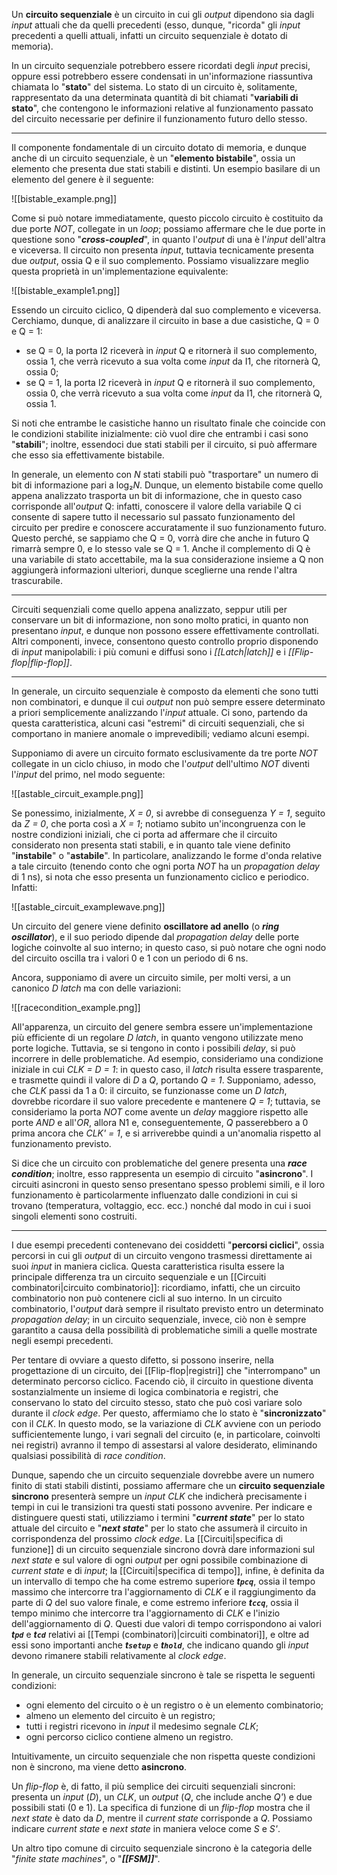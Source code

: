 Un **circuito sequenziale** è un circuito in cui gli *output* dipendono sia dagli *input* attuali che da quelli precedenti (esso, dunque, "ricorda" gli *input* precedenti a quelli attuali, infatti un circuito sequenziale è dotato di memoria).

In un circuito sequenziale potrebbero essere ricordati degli *input* precisi, oppure essi potrebbero essere condensati in un'informazione riassuntiva chiamata lo "**stato**" del sistema. Lo stato di un circuito è, solitamente, rappresentato da una determinata quantità di bit chiamati "**variabili di stato**", che contengono le informazioni relative al funzionamento passato del circuito necessarie per definire il funzionamento futuro dello stesso.
___
Il componente fondamentale di un circuito dotato di memoria, e dunque anche di un circuito sequenziale, è un "**elemento bistabile**", ossia un elemento che presenta due stati stabili e distinti. Un esempio basilare di un elemento del genere è il seguente:

![[bistable_example.png]]

Come si può notare immediatamente, questo piccolo circuito è costituito da due porte *NOT*, collegate in un *loop*; possiamo affermare che le due porte in questione sono "***cross-coupled***", in quanto l'*output* di una è l'*input* dell'altra e viceversa. Il circuito non presenta *input*, tuttavia tecnicamente presenta due *output*, ossia Q e il suo complemento. Possiamo visualizzare meglio questa proprietà in un'implementazione equivalente:

![[bistable_example1.png]]

Essendo un circuito ciclico, Q dipenderà dal suo complemento e viceversa. Cerchiamo, dunque, di analizzare il circuito in base a due casistiche, Q = 0 e Q = 1:
- se Q = 0, la porta I2 riceverà in *input* Q e ritornerà il suo complemento, ossia 1, che verrà ricevuto a sua volta come *input* da I1, che ritornerà Q, ossia 0;
- se Q = 1, la porta I2 riceverà in *input* Q e ritornerà il suo complemento, ossia 0, che verrà ricevuto a sua volta come *input* da I1, che ritornerà Q, ossia 1.

Si noti che entrambe le casistiche hanno un risultato finale che coincide con le condizioni stabilite inizialmente: ciò vuol dire che entrambi i casi sono "**stabili**"; inoltre, essendoci due stati stabili per il circuito, si può affermare che esso sia effettivamente bistabile.

In generale, un elemento con *N* stati stabili può "trasportare" un numero di bit di informazione pari a log₂*N*. Dunque, un elemento bistabile come quello appena analizzato trasporta un bit di informazione, che in questo caso corrisponde all'*output* Q: infatti, conoscere il valore della variabile Q ci consente di sapere tutto il necessario sul passato funzionamento del circuito per predire e conoscere accuratamente il suo funzionamento futuro. Questo perché, se sappiamo che Q = 0, vorrà dire che anche in futuro Q rimarrà sempre 0, e lo stesso vale se Q = 1. Anche il complemento di Q è una variabile di stato accettabile, ma la sua considerazione insieme a Q non aggiungerà informazioni ulteriori, dunque sceglierne una rende l'altra trascurabile.
___
Circuiti sequenziali come quello appena analizzato, seppur utili per conservare un bit di informazione, non sono molto pratici, in quanto non presentano *input*, e dunque non possono essere effettivamente controllati. Altri componenti, invece, consentono questo controllo proprio disponendo di *input* manipolabili: i più comuni e diffusi sono i *[[Latch|latch]]* e i *[[Flip-flop|flip-flop]]*.
___
In generale, un circuito sequenziale è composto da elementi che sono tutti non combinatori, e dunque il cui *output* non può sempre essere determinato a priori semplicemente analizzando l'*input* attuale. Ci sono, partendo da questa caratteristica, alcuni casi "estremi" di circuiti sequenziali, che si comportano in maniere anomale o imprevedibili; vediamo alcuni esempi.

Supponiamo di avere un circuito formato esclusivamente da tre porte *NOT* collegate in un ciclo chiuso, in modo che l'*output* dell'ultimo *NOT* diventi l'*input* del primo, nel modo seguente:

![[astable_circuit_example.png]]

Se ponessimo, inizialmente, *X = 0*, si avrebbe di conseguenza *Y = 1*, seguito da *Z = 0*, che porta così a *X = 1*; notiamo subito un'incongruenza con le nostre condizioni iniziali, che ci porta ad affermare che il circuito considerato non presenta stati stabili, e in quanto tale viene definito "**instabile**" o "**astabile**". In particolare, analizzando le forme d'onda relative a tale circuito (tenendo conto che ogni porta *NOT* ha un *propagation delay* di 1 ns), si nota che esso presenta un funzionamento ciclico e periodico. Infatti:

![[astable_circuit_examplewave.png]]

Un circuito del genere viene definito **oscillatore ad anello** (o ***ring oscillator***), e il suo periodo dipende dal *propagation delay* delle porte logiche coinvolte al suo interno; in questo caso, si può notare che ogni nodo del circuito oscilla tra i valori 0 e 1 con un periodo di 6 ns.

Ancora, supponiamo di avere un circuito simile, per molti versi, a un canonico *D latch* ma con delle variazioni:

![[racecondition_example.png]]

All'apparenza, un circuito del genere sembra essere un'implementazione più efficiente di un regolare *D latch*, in quanto vengono utilizzate meno porte logiche. Tuttavia, se si tengono in conto i possibili *delay*, si può incorrere in delle problematiche. Ad esempio, consideriamo una condizione iniziale in cui *CLK = D = 1*: in questo caso, il *latch* risulta essere trasparente, e trasmette quindi il valore di *D* a *Q*, portando *Q = 1*. Supponiamo, adesso, che *CLK* passi da 1 a 0: il circuito, se funzionasse come un *D latch*, dovrebbe ricordare il suo valore precedente e mantenere *Q = 1*; tuttavia, se consideriamo la porta *NOT* come avente un *delay* maggiore rispetto alle porte *AND* e all'*OR*, allora N1 e, conseguentemente, *Q* passerebbero a 0 prima ancora che *CLK' = 1*, e si arriverebbe quindi a un'anomalia rispetto al funzionamento previsto.

Si dice che un circuito con problematiche del genere presenta una ***race condition***; inoltre, esso rappresenta un esempio di circuito "**asincrono**". I circuiti asincroni in questo senso presentano spesso problemi simili, e il loro funzionamento è particolarmente influenzato dalle condizioni in cui si trovano (temperatura, voltaggio, ecc. ecc.) nonché dal modo in cui i suoi singoli elementi sono costruiti.
___
I due esempi precedenti contenevano dei cosiddetti "**percorsi ciclici**", ossia percorsi in cui gli *output* di un circuito vengono trasmessi direttamente ai suoi *input* in maniera ciclica. Questa caratteristica risulta essere la principale differenza tra un circuito sequenziale e un [[Circuiti combinatori|circuito combinatorio]]: ricordiamo, infatti, che un circuito combinatorio non può contenere cicli al suo interno. In un circuito combinatorio, l'*output* darà sempre il risultato previsto entro un determinato *propagation delay*; in un circuito sequenziale, invece, ciò non è sempre garantito a causa della possibilità di problematiche simili a quelle mostrate negli esempi precedenti.

Per tentare di ovviare a questo difetto, si possono inserire, nella progettazione di un circuito, dei [[Flip-flop|registri]] che "interrompano" un determinato percorso ciclico. Facendo ciò, il circuito in questione diventa sostanzialmente un insieme di logica combinatoria e registri, che conservano lo stato del circuito stesso, stato che può così variare solo durante il *clock edge*. Per questo, affermiamo che lo stato è "**sincronizzato**" con il *CLK*. In questo modo, se la variazione di *CLK* avviene con un periodo sufficientemente lungo, i vari segnali del circuito (e, in particolare, coinvolti nei registri) avranno il tempo di assestarsi al valore desiderato, eliminando qualsiasi possibilità di *race condition*.

Dunque, sapendo che un circuito sequenziale dovrebbe avere un numero finito di stati stabili distinti, possiamo affermare che un **circuito sequenziale sincrono** presenterà sempre un *input* *CLK* che indicherà precisamente i tempi in cui le transizioni tra questi stati possono avvenire. Per indicare e distinguere questi stati, utilizziamo i termini "***current state***" per lo stato attuale del circuito e "***next state***" per lo stato che assumerà il circuito in corrispondenza del prossimo *clock edge*. La [[Circuiti|specifica di funzione]] di un circuito sequenziale sincrono dovrà dare informazioni sul *next state* e sul valore di ogni *output* per ogni possibile combinazione di *current state* e di *input*; la [[Circuiti|specifica di tempo]], infine, è definita da un intervallo di tempo che ha come estremo superiore ***t`pcq`***, ossia il tempo  massimo che intercorre tra l'aggiornamento di *CLK* e il raggiungimento da parte di *Q* del suo valore finale, e come estremo inferiore ***t`ccq`***, ossia il tempo minimo che intercorre tra l'aggiornamento di *CLK* e l'inizio dell'aggiornamento di *Q*. Questi due valori di tempo corrispondono ai valori ***t`pd`*** e ***t`cd`*** relativi ai [[Tempi (combinatori)|circuiti combinatori]], e oltre ad essi sono importanti anche ***t`setup`*** e ***t`hold`***, che indicano quando gli *input* devono rimanere stabili relativamente al *clock edge*.

In generale, un circuito sequenziale sincrono è tale se rispetta le seguenti condizioni:
- ogni elemento del circuito o è un registro o è un elemento combinatorio;
- almeno un elemento del circuito è un registro;
- tutti i registri ricevono in *input* il medesimo segnale *CLK*;
- ogni percorso ciclico contiene almeno un registro.

Intuitivamente, un circuito sequenziale che non rispetta queste condizioni non è sincrono, ma viene detto **asincrono**.

Un *flip-flop* è, di fatto, il più semplice dei circuiti sequenziali sincroni: presenta un *input* (*D*), un *CLK*, un *output* (*Q*, che include anche *Q'*) e due possibili stati (0 e 1). La specifica di funzione di un *flip-flop* mostra che il *next state* è dato da *D*, mentre il *current state* corrisponde a *Q*. Possiamo indicare *current state* e *next state* in maniera veloce come *S* e *S'*.

Un altro tipo comune di circuito sequenziale sincrono è la categoria delle "*finite state machines*", o "***[[FSM]]***".


